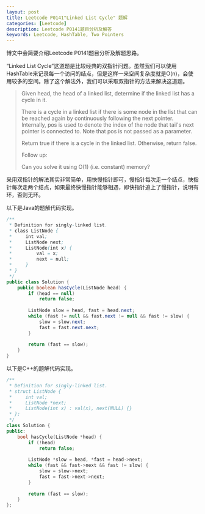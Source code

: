 ```yaml
---
layout: post
title: Leetcode P0141"Linked List Cycle" 题解
categories: [Leetcode]
description: Leetcode P0141题目分析及解答
keywords: Leetcode, HashTable, Two Pointers
---
```


博文中会简要介绍Leetcode P0141题目分析及解题思路。

“Linked List Cycle”这道题是比较经典的双指针问题。虽然我们可以使用HashTable来记录每一个访问的结点，但是这样一来空间复杂度就是O(n)，会使用较多的空间。除了这个解法外，我们可以采取双指针的方法来解决这道题。

> Given head, the head of a linked list, determine if the linked list has a cycle in it.
> 
> There is a cycle in a linked list if there is some node in the list that can be reached again by continuously following the next pointer. Internally, pos is used to denote the index of the node that tail's next pointer is connected to. Note that pos is not passed as a parameter.
> 
> Return true if there is a cycle in the linked list. Otherwise, return false.
> 
> Follow up:
> 
> Can you solve it using O(1) (i.e. constant) memory?

采用双指针的解法其实非常简单，用快慢指针即可，慢指针每次走一个结点，快指针每次走两个结点，如果最终快慢指针能够相遇，即快指针追上了慢指针，说明有环，否则无环。

以下是Java的题解代码实现。
```java
/**
 * Definition for singly-linked list.
 * class ListNode {
 *     int val;
 *     ListNode next;
 *     ListNode(int x) {
 *         val = x;
 *         next = null;
 *     }
 * }
 */
public class Solution {
    public boolean hasCycle(ListNode head) {
        if (head == null)
            return false;
        
        ListNode slow = head, fast = head.next;
        while (fast != null && fast.next != null && fast != slow) {
            slow = slow.next;
            fast = fast.next.next;
        }
        
        return (fast == slow);
    }
}
```

以下是C++的题解代码实现。
```cpp
/**
 * Definition for singly-linked list.
 * struct ListNode {
 *     int val;
 *     ListNode *next;
 *     ListNode(int x) : val(x), next(NULL) {}
 * };
 */
class Solution {
public:
    bool hasCycle(ListNode *head) {
        if (!head)
            return false;
        
        ListNode *slow = head, *fast = head->next;
        while (fast && fast->next && fast != slow) {
            slow = slow->next;
            fast = fast->next->next;
        }
        
        return (fast == slow);
    }
};
```